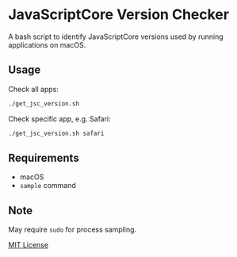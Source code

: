 # JavaScriptCore Version Checker

A bash script to identify JavaScriptCore versions used by running applications on macOS.

## Usage

Check all apps:
```bash
./get_jsc_version.sh
```

Check specific app, e.g. Safari:
```bash
./get_jsc_version.sh safari
```

## Requirements

- macOS
- `sample` command

## Note

May require `sudo` for process sampling.

[MIT License](LICENSE)
```
